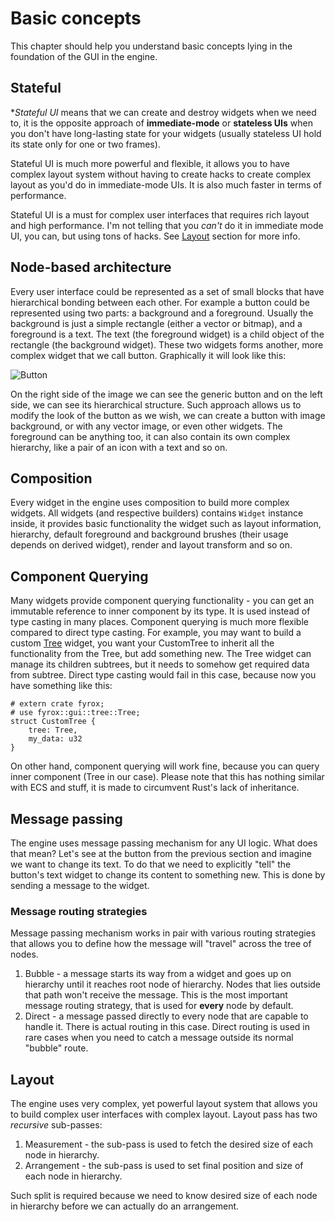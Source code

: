 # Basic concepts

This chapter should help you understand basic concepts lying in the foundation of the GUI in the engine.

## Stateful

**Stateful UI* means that we can create and destroy widgets when we need to, it is the opposite approach of 
**immediate-mode** or **stateless UIs** when you don't have long-lasting state for your widgets
(usually stateless UI hold its state only for one or two frames). 

Stateful UI is much more powerful and flexible, it allows you to have complex layout system without having to 
create hacks to create complex layout as you'd do in immediate-mode UIs. It is also much faster in terms of 
performance.

Stateful UI is a must for complex user interfaces that requires rich layout and high performance. I'm not telling
that you _can't_ do it in immediate mode UI, you can, but using tons of hacks. See [Layout](#layout) section for
more info.

## Node-based architecture

Every user interface could be represented as a set of small blocks that have hierarchical bonding between each
other. For example a button could be represented using two parts: a background and a foreground. Usually the background
is just a simple rectangle (either a vector or bitmap), and a foreground is a text. The text (the foreground widget)
is a child object of the rectangle (the background widget). These two widgets forms another, more complex widget that
we call button. Graphically it will look like this:

![Button](./button.svg)

On the right side of the image we can see the generic button and on the left side, we can see its hierarchical 
structure. Such approach allows us to modify the look of the button as we wish, we can create a button with 
image background, or with any vector image, or even other widgets. The foreground can be anything too, it can also
contain its own complex hierarchy, like a pair of an icon with a text and so on.

## Composition

Every widget in the engine uses composition to build more complex widgets. All widgets (and respective builders) contains
`Widget` instance inside, it provides basic functionality the widget such as layout information, hierarchy, default
foreground and background brushes (their usage depends on derived widget), render and layout transform and so on. 

## Component Querying

Many widgets provide component querying functionality - you can get an immutable reference to inner component by its type. It is 
used instead of type casting in many places. Component querying is much more flexible compared to direct type casting. 
For example, you may want to build a custom [Tree](../tree.md) widget, you want your CustomTree to inherit all the 
functionality from the Tree, but add something new. The Tree widget can manage its children subtrees, but it needs to
somehow get required data from subtree. Direct type casting would fail in this case, because now you have something
like this:

```rust,no_run
# extern crate fyrox;
# use fyrox::gui::tree::Tree;
struct CustomTree {
    tree: Tree,
    my_data: u32
}
```

On other hand, component querying will work fine, because you can query inner component (Tree in our case). Please note 
that this has nothing similar with ECS and stuff, it is made to circumvent Rust's lack of inheritance.

## Message passing

The engine uses message passing mechanism for any UI logic. What does that mean? Let's see at the button from the
previous section and imagine we want to change its text. To do that we need to explicitly "tell" the button's text
widget to change its content to something new. This is done by sending a message to the widget.

### Message routing strategies

Message passing mechanism works in pair with various routing strategies that allows you to define how the message 
will "travel" across the tree of nodes.

1. Bubble - a message starts its way from a widget and goes up on hierarchy until it reaches root node of hierarchy.
Nodes that lies outside that path won't receive the message. This is the most important message routing strategy, that
is used for **every** node by default.
2. Direct - a message passed directly to every node that are capable to handle it. There is actual routing in this 
case. Direct routing is used in rare cases when you need to catch a message outside its normal "bubble" route.

## Layout

The engine uses very complex, yet powerful layout system that allows you to build complex user interfaces with 
complex layout. Layout pass has two _recursive_ sub-passes:

1. Measurement - the sub-pass is used to fetch the desired size of each node in hierarchy.  
2. Arrangement - the sub-pass is used to set final position and size of each node in hierarchy.

Such split is required because we need to know desired size of each node in hierarchy before we can actually do an
arrangement.  
